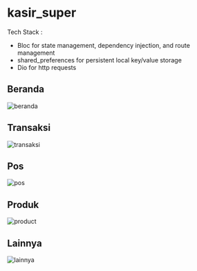 # kasir_super

Tech Stack :
- Bloc for state management, dependency injection, and route management
- shared_preferences for persistent local key/value storage
- Dio for http requests

## Beranda
![beranda](/assets/ss/beranda.png "beranda")

## Transaksi
![transaksi](/assets/ss/transaksi.png "transaksi")

## Pos
![pos](/assets/ss/pos.png "pos")

## Produk
![product](/assets/ss/produk.png "product")

## Lainnya
![lainnya](/assets/ss/lainnya.png "lainnya")
